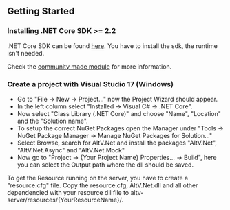 ## Getting Started

### Installing .NET Core SDK >= 2.2

.NET Core SDK can be found [here](https://dotnet.microsoft.com/download). You have to install the sdk, the runtime isn't needed.

Check the [community made module](https://github.com/FabianTerhorst/coreclr-module) for more information.

### Create a project with Visual Studio 17 (Windows)

* Go to "File -> New -> Project..." now the Project Wizard should appear.
* In the left column select "Installed -> Visual C# -> .NET Core".
* Now select "Class Library (.NET Core)" and choose "Name", "Location" and the "Solution name".
* To setup the correct NuGet Packages open the Manager under "Tools -> NuGet Package Manager -> Manage NuGet Packages for Solution..."
* Select Browse, search for AltV.Net and install the packages "AltV.Net", "AltV.Net.Async" and "AltV.Net.Mock"
* Now go to "Project -> {Your Project Name} Properties... -> Build", here you can select the Output path where the dll should be saved.

To get the Resource running on the server, you have to create a "resource.cfg" file. Copy the resource.cfg, AltV.Net.dll and all other dependencied with your resource dll file to altv-server/resources/{YourResourceName}/.
